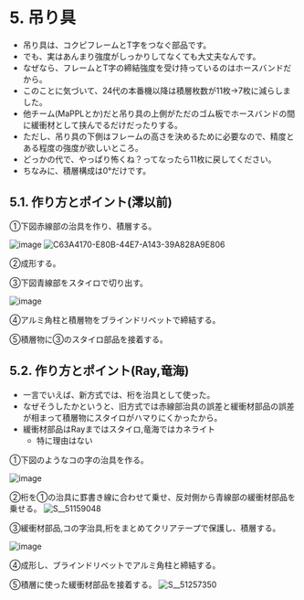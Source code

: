 # 5. 吊り具
- 吊り具は、コクピフレームとT字をつなぐ部品です。
- でも、実はあんまり強度がしっかりしてなくても大丈夫なんです。
- なぜなら、フレームとT字の締結強度を受け持っているのはホースバンドだから。
- このことに気づいて、24代の本番機以降は積層枚数が11枚→7枚に減らしました。
- 他チーム(MaPPLとか)だと吊り具の上側がただのゴム板でホースバンドの間に緩衝材として挟んでるだけだったりする。
- ただし、吊り具の下側はフレームの高さを決めるために必要なので、精度とある程度の強度が欲しいところ。
- どっかの代で、やっぱり怖くね？ってなったら11枚に戻してください。
- ちなみに、積層構成は0°だけです。

## 5.1. 作り方とポイント(澪以前)
①下図赤線部の治具を作り、積層する。

![image](https://github.com/user-attachments/assets/90fc7ba9-1377-4ed8-b048-0b6cde85c08c)
![C63A4170-E80B-44E7-A143-39A828A9E806](https://github.com/user-attachments/assets/8a202a47-95fa-4252-99ca-ab162b8e8564)


②成形する。

③下図青線部をスタイロで切り出す。

![image](https://github.com/user-attachments/assets/0c14e2f5-396c-49d7-a2dc-db43cc3bd9d4)

④アルミ角柱と積層物をブラインドリベットで締結する。

⑤積層物に③のスタイロ部品を接着する。

## 5.2. 作り方とポイント(Ray,竜海)
- 一言でいえば、新方式では、桁を治具として使った。
- なぜそうしたかというと、旧方式では赤線部治具の誤差と緩衝材部品の誤差が相まって積層物にスタイロがハマりにくかったから。
- 緩衝材部品はRayまではスタイロ,竜海ではカネライト
  - 特に理由はない

①下図のようなコの字の治具を作る。

![image](https://github.com/user-attachments/assets/e3b3ba0c-9bce-4b8c-902f-21acc0053dcc)

②桁を①の治具に罫書き線に合わせて乗せ、反対側から青線部の緩衝材部品を乗せる。
![S__51159048](https://github.com/user-attachments/assets/5127e5ec-5369-45c5-ae27-90022e4ffcaa)

③緩衝材部品,コの字治具,桁をまとめてクリアテープで保護し、積層する。

![image](https://github.com/user-attachments/assets/9a783a53-2400-458f-bf6a-a394e34add1b)

④成形し、ブラインドリベットでアルミ角柱と締結する。

⑤積層に使った緩衝材部品を接着する。
![S__51257350](https://github.com/user-attachments/assets/a240c819-e639-402a-80a9-1a45d2f738a3)

